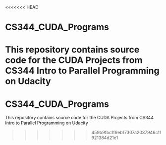 <<<<<<< HEAD

# CS344_CUDA_Programs

# This repository contains source code for the CUDA Projects from CS344 Intro to Parallel Programming on Udacity

# CS344_CUDA_Programs

This repository contains source code for the CUDA Projects from CS344 Intro to Parallel Programming on Udacity

> > > > > > > 459b9fbc1f9eb17307a2037946c11921384d21e1
